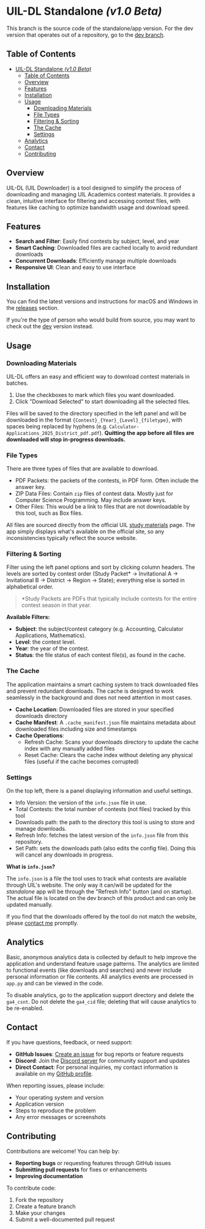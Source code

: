 # UIL-DL Standalone *(v1.0 Beta)*

This branch is the source code of the standalone/app version. For the dev version that operates out of a repository, go to the [dev branch](https://github.com/acemavrick/uil-dl/tree/main).

## Table of Contents

- [UIL-DL Standalone *(v1.0 Beta)*](#uil-dl-standalone-v10-beta)
  - [Table of Contents](#table-of-contents)
  - [Overview](#overview)
  - [Features](#features)
  - [Installation](#installation)
  - [Usage](#usage)
    - [Downloading Materials](#downloading-materials)
    - [File Types](#file-types)
    - [Filtering \& Sorting](#filtering--sorting)
    - [The Cache](#the-cache)
    - [Settings](#settings)
  - [Analytics](#analytics)
  - [Contact](#contact)
  - [Contributing](#contributing)

## Overview

UIL-DL (UIL Downloader) is a tool designed to simplify the process of downloading and managing UIL Academics contest materials.
It provides a clean, intuitive interface for filtering and accessing contest files, with features like caching to optimize bandwidth usage and download speed.

## Features

- **Search and Filter**: Easily find contests by subject, level, and year
- **Smart Caching**: Downloaded files are cached locally to avoid redundant downloads
- **Concurrent Downloads**: Efficiently manage multiple downloads
- **Responsive UI**: Clean and easy to use interface

## Installation

You can find the latest versions and instructions for macOS and Windows in the [releases](https://github.com/acemavrick/uil-dl/releases) section.

If you're the type of person who would build from source, you may want to check out the [dev](https://github.com/acemavrick/uil-dl/tree/main) version instead.

## Usage

### Downloading Materials

UIL-DL offers an easy and efficient way to download contest materials in batches.

1. Use the checkboxes to mark which files you want downloaded.
2. Click "Download Selected" to start downloading all the selected files.

Files will be saved to the directory specified in the left panel and
will be downloaded in the format `{Contest}_{Year}_{Level}_{filetype}`, with spaces being replaced by hyphens (e.g. `Calculator-Applications_2025_District_pdf.pdf`).
**Quitting the app before all files are downloaded will stop in-progress downloads.**

### File Types

There are three types of files that are available to download.

- PDF Packets: the packets of the contests, in PDF form. Often include the answer key.
- ZIP Data Files: Contain `zip` files of contest data. Mostly just for Computer Science Programming. May include answer keys.
- Other Files: This would be a link to files that are not downloadable by this tool, such as Box files.

All files are sourced directly from the official UIL [study materials](https://www.uiltexas.org/academics/resources/study-materials) page.
The app simply displays what's available on the official site, so any inconsistencies typically reflect the source website.

### Filtering & Sorting

Filter using the left panel options and sort by clicking column headers.
The levels are sorted by contest order (Study Packet* -> Invitational A -> Invitational B -> District -> Region -> State); everything else is sorted in alphabetical order.

>\*Study Packets are PDFs that typically include contests for the entire contest season in that year.

**Available Filters:**

- **Subject**: the subject/contest category (e.g. Accounting, Calculator Applications, Mathematics).
- **Level**: the contest level.
- **Year**: the year of the contest.
- **Status**: the file status of each contest file(s), as found in the cache.

### The Cache

The application maintains a smart caching system to track downloaded files and prevent redundant downloads.
The cache is designed to work seamlessly in the background and does not need attention in most cases.

- **Cache Location**: Downloaded files are stored in your specified downloads directory
- **Cache Manifest**: A `.cache_manifest.json` file maintains metadata about downloaded files including size and timestamps
- **Cache Operations**:
  - Refresh Cache: Scans your downloads directory to update the cache index with any manually added files
  - Reset Cache: Clears the cache index without deleting any physical files (useful if the cache becomes corrupted)

### Settings

On the top left, there is a panel displaying information and useful settings.

- Info Version: the version of the `info.json` file in use.
- Total Contests: the total number of contests (not files) tracked by this tool
- Downloads path: the path to the directory this tool is using to store and manage downloads.
- Refresh Info: fetches the latest version of the `info.json` file from this repository.
- Set Path: sets the downloads path (also edits the config file). Doing this will cancel any downloads in progress.

**What is `info.json`?**

The `info.json` is a file the tool uses to track what contests are available through UIL's website. The only way it can/will be updated for the *standalone* app will be through the "Refresh Info" button (and on startup). The actual file is located on the dev branch of this product and can only be updated manually.

If you find that the downloads offered by the tool do not match the website, please [contact me](#contact) promptly.

## Analytics

Basic, anonymous analytics data is collected by default to help improve the application and understand feature usage patterns. The analytics are limited to functional events (like downloads and searches) and never include personal information or file contents. All analytics events are processed in `app.py` and can be viewed in the code.

To disable analytics, go to the application support directory and delete the `ga4_csnt`. Do not delete the `ga4_cid` file; deleting that will cause analytics to be re-enabled.

## Contact

If you have questions, feedback, or need support:

- **GitHub Issues**: [Create an issue](https://github.com/acemavrick/uil-dl/issues) for bug reports or feature requests
- **Discord**: Join the [Discord server](https://discord.gg/a6DdBaebPk) for community support and updates
- **Direct Contact**: For personal inquiries, my contact information is available on my [GitHub profile](https://github.com/acemavrick).

When reporting issues, please include:

- Your operating system and version
- Application version
- Steps to reproduce the problem
- Any error messages or screenshots

## Contributing

Contributions are welcome! You can help by:

- **Reporting bugs** or requesting features through GitHub issues
- **Submitting pull requests** for fixes or enhancements
- **Improving documentation**

To contribute code:

1. Fork the repository
2. Create a feature branch
3. Make your changes
4. Submit a well-documented pull request

